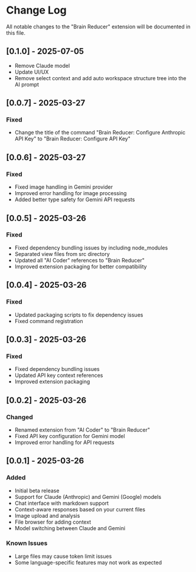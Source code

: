 # Change Log

All notable changes to the "Brain Reducer" extension will be documented in this file.

## [0.1.0] - 2025-07-05

- Remove Claude model
- Update UI/UX
- Remove select context and add auto workspace structure tree into the AI prompt

## [0.0.7] - 2025-03-27

### Fixed

- Change the title of the command "Brain Reducer: Configure Anthropic API Key" to "Brain Reducer: Configure API Key"

## [0.0.6] - 2025-03-27

### Fixed

- Fixed image handling in Gemini provider
- Improved error handling for image processing
- Added better type safety for Gemini API requests

## [0.0.5] - 2025-03-26

### Fixed

- Fixed dependency bundling issues by including node_modules
- Separated view files from src directory
- Updated all "AI Coder" references to "Brain Reducer"
- Improved extension packaging for better compatibility

## [0.0.4] - 2025-03-26

### Fixed

- Updated packaging scripts to fix dependency issues
- Fixed command registration

## [0.0.3] - 2025-03-26

### Fixed

- Fixed dependency bundling issues
- Updated API key context references
- Improved extension packaging

## [0.0.2] - 2025-03-26

### Changed

- Renamed extension from "AI Coder" to "Brain Reducer"
- Fixed API key configuration for Gemini model
- Improved error handling for API requests

## [0.0.1] - 2025-03-26

### Added

- Initial beta release
- Support for Claude (Anthropic) and Gemini (Google) models
- Chat interface with markdown support
- Context-aware responses based on your current files
- Image upload and analysis
- File browser for adding context
- Model switching between Claude and Gemini

### Known Issues

- Large files may cause token limit issues
- Some language-specific features may not work as expected
